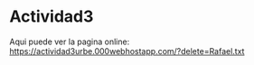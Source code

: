 # Actividad3
Aqui puede ver la pagina online:
https://actividad3urbe.000webhostapp.com/?delete=Rafael.txt
